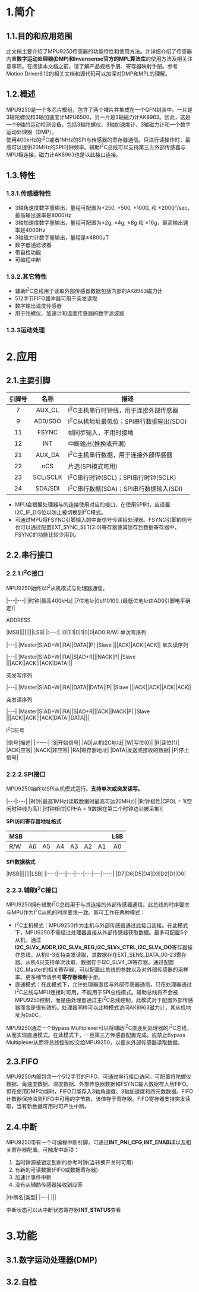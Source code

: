 # 1.简介
## 1.1.目的和应用范围
此文档主要介绍了MPU9250传感器的功能特性和使用方法。并详细介绍了传感器内置**数字运动处理器(DMP)**和Invensense官方的**MPL算法库**的使用方法及相关注意事项。在阅读本文档之前，请了解产品规格手册、寄存器映射手册。参考Motion Driver6.12的相关文档和源代码可以加深对DMP和MPL的理解。
## 1.2.概述
MPU9250是一个多芯片模组，包含了两个裸片并集成在一个QFN封装中。一片是3轴陀螺仪和3轴加速度计MPU6500，另一片是3轴磁力计AK8963。因此，这是一个9轴的运动检测设备，包括3轴陀螺仪、3轴加速度计、3轴磁力计和一个数字运动处理器（DMP）。  
使用400kHz的I<sup>2</sup>C或者1MHz的SPI与传感器的寄存器通信。只进行读操作时，最高可以提供20MHz的SPI时钟频率。辅助I<sup>2</sup>C总线可以支持第三方外部传感器与MPU相连接，磁力计AK8963也是以此接口连接。
## 1.3.特性
### 1.3.1.传感器特性
+ 3轴角速度数字量输出，量程可配置为±250, ±500, ±1000, 和 ±2000°/sec，最高输出速率是8000Hz
+ 3轴加速度数字量输出，量程可配置为±2g, ±4g, ±8g 和 ±16g，最高输出速率是4000Hz
+ 3轴磁力计数字量输出，量程是±4800μT
+ 数字低通滤波器
+ 带自检功能
+ 可编程中断
### 1.3.2.其它特性
+ 辅助I<sup>2</sup>C总线用于读取外部传感器数据包括内部的AK8963磁力计
+ 512字节FIFO缓冲器可用于突发读取
+ 数字输出温度传感器
+ 用于陀螺仪、加速计和温度传感器的数字滤波器
### 1.3.3运动处理
# 2.应用
## 2.1.主要引脚
|引脚号|  名称|  描述  |
|:--:|:------:| ------------------------------------------- |
|7 |AUX_CL  |I<sup>2</sup>C主机串行时钟线，用于连接外部传感器   |
|9 |AD0/SDO |I<sup>2</sup>C从机地址最低位；SPI串行数据输出(SDO)|
|11|FSYNC   |帧同步输入，不用时接地                            |
|12|INT     |中断输出(推挽或开漏)                             |
|21|AUX_DA  |I<sup>2</sup>C主机串行数据，用于连接外部传感器     |
|22|nCS     |片选(SPI模式可用)                                |
|23|SCL/SCLK|I<sup>2</sup>C串行时钟(SCL)；SPI串行时钟(SCLK)   |
|24|SDA/SDI |I<sup>2</sup>C串行数据(SDA)；SPI串行数据输入(SDI) |
- MPU会根据处理器与的连接使用对应的接口，在使用SPI时，应设置I2C_IF_DIS位以防止被切换到I<sup>2</sup>C模式。
- 可通过MPU将FSYNC引脚输入的中断信号传递给处理器。FSYNC引脚的信号也可以通过配置EXT_SYNC_SET[2:0]寄存器使其锁存到数据寄存器中，FSYNC的功能比较少用到。
## 2.2.串行接口
### 2.2.1.I<sup>2</sup>C接口
MPU9250始终以I<sup>2</sup>从机模式与处理器通信。

|---|---|
|时钟|最高400kHz|
|7位地址|0b110100_(最低位地址由AD0引脚电平确定)|

ADDRESS

|MSB||||||||LSB|
|:---:|
|0|1|1|0|1|0|0|AD0|R/W|
单次写序列

|---| 
|Master|S|AD+W||RA||DATA||P|
|Slave |||ACK||ACK||ACK||
单次读序列

|---| 
|Master|S|AD+W||RA||S|AD+R|||NACK|P|
|Slave |||ACK||ACK|||ACK|DATA|||

突发写序列

|---|
|Master|S|AD+W||RA||DATA||DATA||P|
|Slave |||ACK||ACK||ACK||ACK||

突发读序列

|---|
|Master|S|AD+W||RA||S|AD+R|||ACK||NACK|P|
|Slave |||ACK||ACK|||ACK|DATA||DATA|||

I<sup>2</sup>C符号

|信号|描述|
|:----:|
|S|开始信号|
|AD|从机I2C地址|
|W|写位(0)|
|R|读位(1)|
|ACK|应答|
|NACK|非应答|
|RA|寄存器地址|
|DATA|发送或接收的数据|
|P|停止信号|
### 2.2.2.SPI接口
MPU9250始终以SPI从机模式运行。**支持单次或突发读写。**

 
|---|:---|
|时钟|最高1MHz(读取数据时最高可达20MHz)|
|时钟极性|CPOL = 1(空闲时钟线为高)|
|时钟相位|CPHA = 1(数据在第二个时钟边沿被采集)|

**SPI访问寄存器地址格式**

|MSB|||||||LSB|
|---|---|---|---|---|---|---|:---:|
|R/W|A6|A5|A4|A3|A2|A1|A0|
**SPI数据格式**

|MSB|||||||LSB|
|:---:|---|---|---|---|---|:---:|
|D7|D6|D5|D4|D3|D2|D1|D0|

### 2.2.3.辅助I<sup>2</sup>C接口
MPU9250拥有辅助I<sup>2</sup>C总线用于与其连接的外部传感器通信。此总线的时序要求与MPU作为I<sup>2</sup>C从机的时序要求一致。其可工作在两种模式：  

 - I<sup>2</sup>C主机模式：MPU9250作为主机与外部传感器通过此接口连接。在此模式下，MPU9250不需经过处理器直接从外部传感器获取数据。最多可配置5个从机，通过**I2C_SLVx_ADDR,I2C_SLVx_REG,I2C_SLVx_CTRL,I2C_SLVx_DO**寄存器操作总线。从机0-3支持突发读取，其数据存在EXT_SENS_DATA_00-23寄存器。从机4只支持单次读取，数据存于I2C_SLV4_DI寄存器。通过配置I2C_Master的相关寄存器，可以配置此总线的参数以及对外部传感器的采样率。更多细节请参考**寄存器映射**手册。
 - 直通模式：在此模式下，允许处理器直接与外部传感器通信，只在处理器通过I<sup>2</sup>C总线与MPU连接时可用，不能用于SPI总线模式。辅助总线将不会被MPU9250控制，而是由处理器通过主I<sup>2</sup>C总线控制。此模式对于配置外部传感器而言是很有效的。处理器同样可以此种模式访问AK8963磁力计，其从机地址为0x0C。

MPU9250通过一个Bypass Multiplexer可以将辅助I<sup>2</sup>C直连到处理器的I<sup>2</sup>C总线，从而实现直通模式。在此模式下，一旦第三方传感器配置完成，应禁止Bypass Multiplexer从而将总线控制权交给MPU9250，以便从外部传感器读取数据。

## 2.3.FIFO
MPU9250内部包含一个512字节的FIFO，可通过串行接口访问。可配置将陀螺仪数据、角速度数据、温度数据、外部传感器数据和FSYNC输入数据存入到FIFO。但在使用DMP功能时，FIFO只能存入3轴角速度、3轴加速度和四元数数据。FIFO计数器保持监测FIFO中可用的字节数，该值存于寄存器。FIFO寄存器支持突发读取，当有新数据可用时可产生中断。
## 2.4.中断
MPU9250带有一个可编程中断引脚，可通过**INT_PNI_CFG,INT_ENABLE**以及相关寄存器配置。可触发中断项：  

 1. 当时钟源被锁定到新的参考时钟(当转换开关时可用)
 2. 有新的可读数据(FIFO或数据寄存器)
 3. 加速计事件中断
 4. 没有从辅助传感器接收到应答

|中断名|类型|
|---|
|||

中断状态可以从中断状态寄存器**INT_STATUS**查看

# 3.功能
## 3.1.数字运动处理器(DMP)
## 3.2.自检

